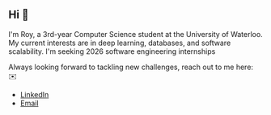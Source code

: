 ## Hi 👋

I'm Roy, a 3rd-year Computer Science student at the University of Waterloo. My current interests are in deep learning, databases, and software scalability. I'm seeking 2026 software engineering internships

Always looking forward to tackling new challenges, reach out to me here:
✉️ 
- [LinkedIn](https://www.linkedin.com/in/roychon)
- [Email](mailto:rchon@uwaterloo.ca)
